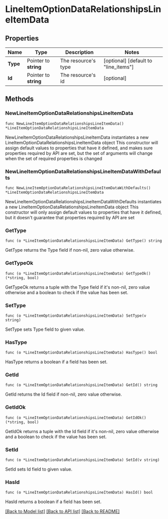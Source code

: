 # LineItemOptionDataRelationshipsLineItemData

## Properties

Name | Type | Description | Notes
------------ | ------------- | ------------- | -------------
**Type** | Pointer to **string** | The resource&#39;s type | [optional] [default to "line_items"]
**Id** | Pointer to **string** | The resource&#39;s id | [optional] 

## Methods

### NewLineItemOptionDataRelationshipsLineItemData

`func NewLineItemOptionDataRelationshipsLineItemData() *LineItemOptionDataRelationshipsLineItemData`

NewLineItemOptionDataRelationshipsLineItemData instantiates a new LineItemOptionDataRelationshipsLineItemData object
This constructor will assign default values to properties that have it defined,
and makes sure properties required by API are set, but the set of arguments
will change when the set of required properties is changed

### NewLineItemOptionDataRelationshipsLineItemDataWithDefaults

`func NewLineItemOptionDataRelationshipsLineItemDataWithDefaults() *LineItemOptionDataRelationshipsLineItemData`

NewLineItemOptionDataRelationshipsLineItemDataWithDefaults instantiates a new LineItemOptionDataRelationshipsLineItemData object
This constructor will only assign default values to properties that have it defined,
but it doesn't guarantee that properties required by API are set

### GetType

`func (o *LineItemOptionDataRelationshipsLineItemData) GetType() string`

GetType returns the Type field if non-nil, zero value otherwise.

### GetTypeOk

`func (o *LineItemOptionDataRelationshipsLineItemData) GetTypeOk() (*string, bool)`

GetTypeOk returns a tuple with the Type field if it's non-nil, zero value otherwise
and a boolean to check if the value has been set.

### SetType

`func (o *LineItemOptionDataRelationshipsLineItemData) SetType(v string)`

SetType sets Type field to given value.

### HasType

`func (o *LineItemOptionDataRelationshipsLineItemData) HasType() bool`

HasType returns a boolean if a field has been set.

### GetId

`func (o *LineItemOptionDataRelationshipsLineItemData) GetId() string`

GetId returns the Id field if non-nil, zero value otherwise.

### GetIdOk

`func (o *LineItemOptionDataRelationshipsLineItemData) GetIdOk() (*string, bool)`

GetIdOk returns a tuple with the Id field if it's non-nil, zero value otherwise
and a boolean to check if the value has been set.

### SetId

`func (o *LineItemOptionDataRelationshipsLineItemData) SetId(v string)`

SetId sets Id field to given value.

### HasId

`func (o *LineItemOptionDataRelationshipsLineItemData) HasId() bool`

HasId returns a boolean if a field has been set.


[[Back to Model list]](../README.md#documentation-for-models) [[Back to API list]](../README.md#documentation-for-api-endpoints) [[Back to README]](../README.md)


